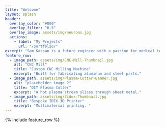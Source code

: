 ```yaml
---
title: "Welcome"
layout: splash
header:
  overlay_color: "#000"
  overlay_filter: "0.5"
  overlay_image: assets/img/neurons.jpg
  actions:
    - label: "My Projects"
      url: "/portfolio/"
excerpt: "Sam Kassan is a future engineer with a passion for medical technology and product design."
feature_row:
  - image_path: assets/img/CNC-Mill-Thumbnail.jpg
    alt: "CNC Mill"
    title: "Custom CNC Milling Machine"
    excerpt: "Built for fabricating aluminum and steel parts."
  - image_path: assets/img/Plasma-Cutter-Banner.jpg
    alt: "placeholder image 2"
    title: "DIY Plasma Cutter"
    excerpt: "A hot plasma stream slices through sheet metal."
  - image_path: assets/img/Zidex-Thumbnail.jpg
    title: "Bespoke IDEX 3D Printer"
    excerpt: "Multimaterial printing. "
---
```


{% include feature_row %}

